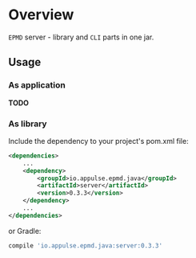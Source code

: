 # Overview

`EPMD` server - library and `CLI` parts in one jar.

## Usage

### As application

**TODO**

### As library

Include the dependency to your project's pom.xml file:

```xml
<dependencies>
    ...
    <dependency>
        <groupId>io.appulse.epmd.java</groupId>
        <artifactId>server</artifactId>
        <version>0.3.3</version>
    </dependency>
    ...
</dependencies>
```

or Gradle:

```groovy
compile 'io.appulse.epmd.java:server:0.3.3'
```
